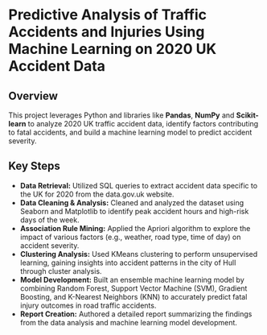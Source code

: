 # Predictive Analysis of Traffic Accidents and Injuries Using Machine Learning on 2020 UK Accident Data
## Overview
<p>
  This project leverages Python and libraries like <b>Pandas</b>, <b>NumPy</b> and <b>Scikit-learn</b> to analyze 2020 UK traffic accident data, identify factors contributing to fatal accidents, and build a machine learning model to predict accident severity.
</p>
<h2>Key Steps</h2>
<ul>
  <li><b>Data Retrieval:</b> Utilized SQL queries to extract accident data specific to the UK for 2020 from the data.gov.uk website.</li>
  <li><b>Data Cleaning & Analysis:</b> Cleaned and analyzed the dataset using Seaborn and Matplotlib to identify peak accident hours and high-risk days of the week. </li>
  <li><b>Association Rule Mining:</b> Applied the Apriori algorithm to explore the impact of various factors (e.g., weather, road type, time of day) on accident severity. </li>
  <li><b>Clustering Analysis:</b> Used KMeans clustering to perform unsupervised learning, gaining insights into accident patterns in the city of Hull through cluster analysis.</li>
  <li><b>Model Development:</b> Built an ensemble machine learning model by combining Random Forest, Support Vector Machine (SVM), Gradient Boosting, and K-Nearest Neighbors (KNN) to accurately predict fatal injury outcomes in road traffic accidents. </li>
  <li><b>Report Creation:</b> Authored a detailed report summarizing the findings from the data analysis and machine learning model development. </li>
</ul>
